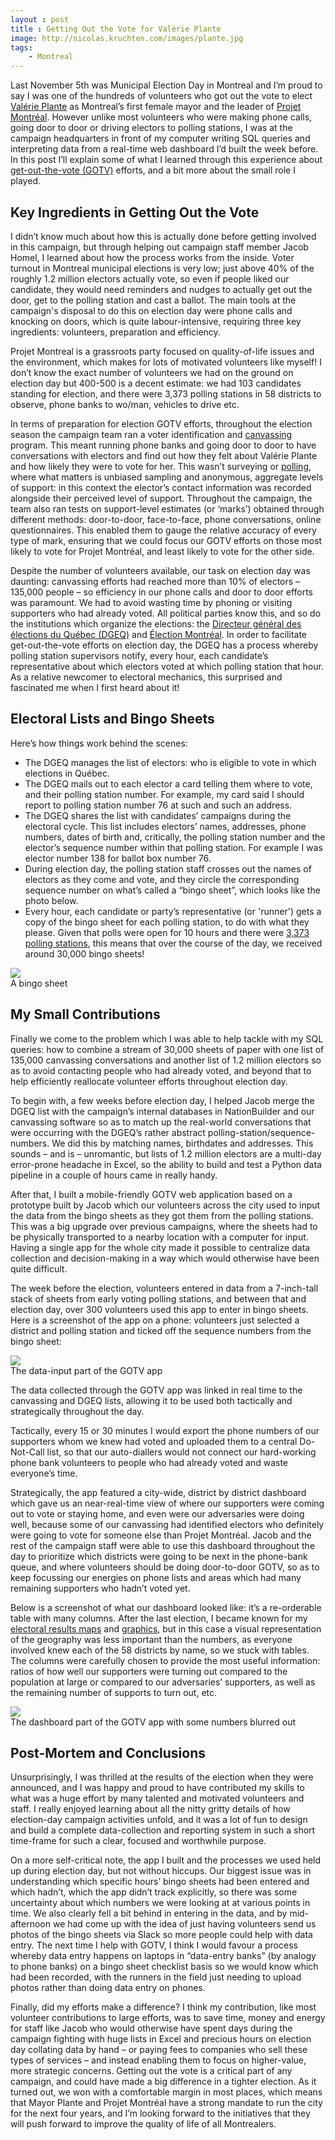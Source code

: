 ```yaml
---
layout : post
title : Getting Out the Vote for Valérie Plante
image: http://nicolas.kruchten.com/images/plante.jpg
tags:
    - Montreal
---
```



Last November 5th was Municipal Election Day in Montreal and I’m proud to say I was one of the hundreds of volunteers who got out the vote to elect [Valérie Plante](https://en.wikipedia.org/wiki/Val%C3%A9rie_Plante) as Montreal’s first female mayor and the leader of [Projet Montréal](http://www.projetmontreal.org/). However unlike most volunteers who were making phone calls, going door to door or driving electors to polling stations, I was at the campaign headquarters in front of my computer writing SQL queries and interpreting data from a real-time web dashboard I’d built the week before. In this post I’ll explain some of what I learned through this experience about [get-out-the-vote (GOTV)](https://en.wikipedia.org/wiki/Get_out_the_vote) efforts, and a bit more about the small role I played.

<!-- more -->

## Key Ingredients in Getting Out the Vote

I didn’t know much about how this is actually done before getting involved in this campaign, but through helping out campaign staff member Jacob Homel, I learned about how the process works from the inside. Voter turnout in Montreal municipal elections is very low; just above 40% of the roughly 1.2 million electors actually vote, so even if people liked our candidate, they would need reminders and nudges to actually get out the door, get to the polling station and cast a ballot. The main tools at the campaign's disposal to do this on election day were phone calls and knocking on doors, which is quite labour-intensive, requiring three key ingredients: volunteers, preparation and efficiency.

Projet Montreal is a grassroots party focused on quality-of-life issues and the environment, which makes for lots of motivated volunteers like myself! I don’t know the exact number of volunteers we had on the ground on election day but 400-500 is a decent estimate: we had 103 candidates standing for election, and there were 3,373 polling stations in 58 districts to observe, phone banks to wo/man, vehicles to drive etc.

In terms of preparation for election GOTV efforts, throughout the election season the campaign team ran a voter identification and [canvassing](https://en.wikipedia.org/wiki/Canvassing) program. This meant running phone banks and going door to door to have conversations with electors and find out how they felt about Valérie Plante and how likely they were to vote for her. This wasn’t surveying or [polling](https://en.wikipedia.org/wiki/Opinion_poll), where what matters is unbiased sampling and anonymous, aggregate levels of support: in this context the elector’s contact information was recorded alongside their perceived level of support. Throughout the campaign, the team also ran tests on support-level estimates (or ‘marks’) obtained through different methods: door-to-door, face-to-face, phone conversations, online questionnaires. This enabled them to gauge the relative accuracy of every type of mark, ensuring that we could focus our GOTV efforts on those most likely to vote for Projet Montréal, and least likely to vote for the other side.

Despite the number of volunteers available, our task on election day was daunting: canvassing efforts had reached more than 10% of electors – 135,000 people – so efficiency in our phone calls and door to door efforts was paramount. We had to avoid wasting time by phoning or visiting supporters who had already voted. All political parties know this, and so do the institutions which organize the elections: the [Directeur général des élections du Québec (DGEQ)](https://www.electionsquebec.qc.ca/english/) and [Élection Montréal](http://election-montreal.qc.ca/index.en.html). In order to facilitate get-out-the-vote efforts on election day, the DGEQ has a process whereby polling station supervisors notify, every hour, each candidate’s representative about which electors voted at which polling station that hour. As a relative newcomer to electoral mechanics, this surprised and fascinated me when I first heard about it!

## Electoral Lists and Bingo Sheets

Here’s how things work behind the scenes:

  * The DGEQ manages the list of electors: who is eligible to vote in which elections in Québec.
  * The DGEQ mails out to each elector a card telling them where to vote, and their polling station number. For example, my card said I should report to polling station number 76 at such and such an address.
  * The DGEQ shares the list with candidates’ campaigns during the electoral cycle. This list includes electors’ names, addresses, phone numbers, dates of birth and, critically, the polling station number and the elector’s sequence number within that polling station. For example I was elector number 138 for ballot box number 76.
  * During election day, the polling station staff crosses out the names of electors as they come and vote, and they circle the corresponding sequence number on what’s called a “bingo sheet”, which looks like the photo below.
  * Every hour, each candidate or party’s representative (or 'runner') gets a copy of the bingo sheet for each polling station, to do with what they please. Given that polls were open for 10 hours and there were [3,373 polling stations](http://nicolas.kruchten.com/content/2017/11/election_map/), this means that over the course of the day, we received around 30,000 bingo sheets!


![](http://nicolas.kruchten.com/images/bingo.jpg)
<br />A bingo sheet


## My Small Contributions

Finally we come to the problem which I was able to help tackle with my SQL queries: how to combine a stream of 30,000 sheets of paper with one list of 135,000 canvassing conversations and another list of 1.2 million electors so as to avoid contacting people who had already voted, and beyond that to help efficiently reallocate volunteer efforts throughout election day.

To begin with, a few weeks before election day, I helped Jacob merge the DGEQ list with the campaign’s internal databases in NationBuilder and our canvassing software so as to match up the real-world conversations that were occurring with the DGEQ’s rather abstract polling-station/sequence-numbers. We did this by matching names, birthdates and addresses. This sounds – and is – unromantic, but lists of 1.2 million electors are a multi-day error-prone headache in Excel, so the ability to build and test a Python data pipeline in a couple of hours came in really handy.

After that, I built a mobile-friendly GOTV web application based on a prototype built by Jacob which our volunteers across the city used to input the data from the bingo sheets as they got them from the polling stations. This was a big upgrade over previous campaigns, where the sheets had to be physically transported to a nearby location with a computer for input. Having a single app for the whole city made it possible to centralize data collection and decision-making in a way which would otherwise have been quite difficult.

The week before the election, volunteers entered in data from a 7-inch-tall stack of sheets from early voting polling stations, and between that and election day, over 300 volunteers used this app to enter in bingo sheets. Here is a screenshot of the app on a phone: volunteers just selected a district and polling station and ticked off the sequence numbers from the bingo sheet:


![](http://nicolas.kruchten.com/images/gotv_in.png)
<br />The data-input part of the GOTV app


The data collected through the GOTV app was linked in real time to the canvassing and DGEQ lists, allowing it to be used both tactically and strategically throughout the day.

Tactically, every 15 or 30 minutes I would export the phone numbers of our supporters whom we knew had voted and uploaded them to a central Do-Not-Call list, so that our auto-diallers would not connect our hard-working phone bank volunteers to people who had already voted and waste everyone’s time.

Strategically, the app featured a city-wide, district by district dashboard which gave us an near-real-time view of where our supporters were coming out to vote or staying home, and even were our adversaries were doing well, because some of our canvassing had identified electors who definitely were going to vote for someone else than Projet Montréal. Jacob and the rest of the campaign staff were able to use this dashboard throughout the day to prioritize which districts were going to be next in the phone-bank queue, and where volunteers should be doing door-to-door GOTV, so as to keep focussing our energies on phone lists and areas which had many remaining supporters who hadn’t voted yet.

Below is a screenshot of what our dashboard looked like: it’s a re-orderable table with many columns. After the last election, I became known for my [electoral results maps](http://nicolas.kruchten.com/content/2017/11/election_map/) and [graphics](http://nicolas.kruchten.com/content/2014/01/mtlelection-ternary/), but in this case a visual representation of the geography was less important than the numbers, as everyone involved knew each of the 58 districts by name, so we stuck with tables. The columns were carefully chosen to provide the most useful information: ratios of how well our supporters were turning out compared to the population at large or compared to our adversaries’ supporters, as well as the remaining number of supports to turn out, etc.


![](http://nicolas.kruchten.com/images/gotv_out.png)
<br />The dashboard part of the GOTV app with some numbers blurred out


## Post-Mortem and Conclusions

Unsurprisingly, I was thrilled at the results of the election when they were announced, and I was happy and proud to have contributed my skills to what was a huge effort by many talented and motivated volunteers and staff. I really enjoyed learning about all the nitty gritty details of how election-day campaign activities unfold, and it was a lot of fun to design and build a complete data-collection and reporting system in such a short time-frame for such a clear, focused and worthwhile purpose.

On a more self-critical note, the app I built and the processes we used held up during election day, but not without hiccups. Our biggest issue was in understanding which specific hours’ bingo sheets had been entered and which hadn’t, which the app didn’t track explicitly, so there was some uncertainty about which numbers we were looking at at various points in time. We also clearly fell a bit behind in entering in the data, and by mid-afternoon we had come up with the idea of just having volunteers send us photos of the bingo sheets via Slack so more people could help with data entry. The next time I help with GOTV, I think I would favour a process whereby data entry happens  on laptops in “data-entry banks” (by analogy to phone banks) on a bingo sheet checklist basis so we would know which had been recorded, with the runners in the field just needing to upload photos rather than doing data entry on phones.

Finally, did my efforts make a difference? I think my contribution, like most volunteer contributions to large efforts, was to save time, money and energy for staff like Jacob who would otherwise have spent days during the campaign fighting with huge lists in Excel and precious hours on election day collating data by hand – or paying fees to companies who sell these types of services – and instead enabling them to focus on higher-value, more strategic concerns. Getting out the vote is a critical part of any campaign, and could have made a big difference in a tighter election. As it turned out, we won with a comfortable margin in most places, which means that Mayor Plante and Projet Montréal have a strong mandate to run the city for the next four years, and I’m looking forward to the initiatives that they will push forward to improve the quality of life of all Montrealers.

